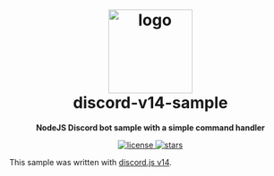 <h1 align="center"><img src="https://assets-global.website-files.com/6257adef93867e50d84d30e2/636e0a6a49cf127bf92de1e2_icon_clyde_blurple_RGB.png" alt="logo" width=150 /> <br />discord-v14-sample</h1>
<p align="center"><strong>NodeJS Discord bot sample with a simple command handler</strong></p>
<p align="center">
    <a href="https://github.com/datwalkerv/discord-sample-v14/blob/main/LICENSE" target="_blank">
        <img src="https://img.shields.io/github/license/datwalkerv/discord-sample-v14" alt="license">
    </a>
    <a href="https://github.com/datwalkerv/discord-sample-v14/stargazers" target="_blank">
        <img src="https://img.shields.io/github/stars/datwalkerv/discord-sample-v14" alt="stars">
    </a>
</p>

This sample was written with [discord.js v14](https://discord.js.org/#/docs/discord.js/14.7.1/general/welcome). 

